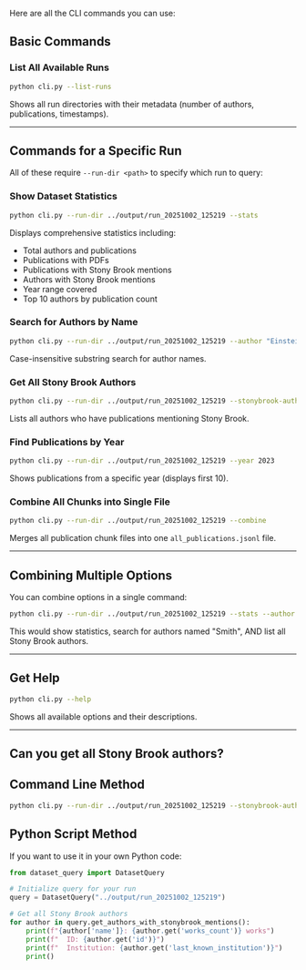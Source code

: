 Here are all the CLI commands you can use:

## Basic Commands

### List All Available Runs
```bash
python cli.py --list-runs
```
Shows all run directories with their metadata (number of authors, publications, timestamps).

---

## Commands for a Specific Run
All of these require `--run-dir <path>` to specify which run to query:

### Show Dataset Statistics
```bash
python cli.py --run-dir ../output/run_20251002_125219 --stats
```

Displays comprehensive statistics including:

- Total authors and publications
- Publications with PDFs
- Publications with Stony Brook mentions
- Authors with Stony Brook mentions
- Year range covered
- Top 10 authors by publication count

### Search for Authors by Name
```bash
python cli.py --run-dir ../output/run_20251002_125219 --author "Einstein"
```

Case-insensitive substring search for author names.

### Get All Stony Brook Authors
```bash
python cli.py --run-dir ../output/run_20251002_125219 --stonybrook-authors
```

Lists all authors who have publications mentioning Stony Brook.

### Find Publications by Year
```bash
python cli.py --run-dir ../output/run_20251002_125219 --year 2023
```

Shows publications from a specific year (displays first 10).

### Combine All Chunks into Single File
```bash
python cli.py --run-dir ../output/run_20251002_125219 --combine
```

Merges all publication chunk files into one `all_publications.jsonl` file.

---

## Combining Multiple Options
You can combine options in a single command:

```bash
python cli.py --run-dir ../output/run_20251002_125219 --stats --author "Smith" --stonybrook-authors
```

This would show statistics, search for authors named "Smith", AND list all Stony Brook authors.

---

## Get Help

```bash
python cli.py --help
```

Shows all available options and their descriptions.

---

## Can you get all Stony Brook authors?

## Command Line Method

```bash
python cli.py --run-dir ../output/run_20251002_125219 --stonybrook-authors
```

## Python Script Method

If you want to use it in your own Python code:

```python
from dataset_query import DatasetQuery

# Initialize query for your run
query = DatasetQuery("../output/run_20251002_125219")

# Get all Stony Brook authors
for author in query.get_authors_with_stonybrook_mentions():
    print(f"{author['name']}: {author.get('works_count')} works")
    print(f"  ID: {author.get('id')}")
    print(f"  Institution: {author.get('last_known_institution')}")
    print()
```

<br>
